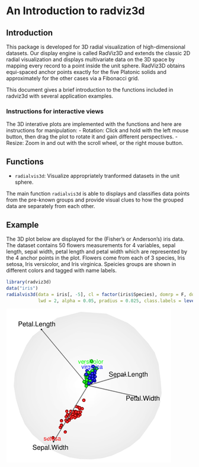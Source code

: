 An Introduction to radviz3d
================

## Introduction

This package is developed for 3D radial visualization of
high-dimensional datasets. Our display engine is called RadViz3D and
extends the classic 2D radial visualization and displays multivariate
data on the 3D space by mapping every record to a point inside the unit
sphere. RadViz3D obtains equi-spaced anchor points exactly for the five
Platonic solids and approximately for the other cases via a Fibonacci
grid.
<!-- We also propose a Max-Ratio Projection (MRP) method that utilizes the group information in high dimensions to provide distinctive lower-dimensional projections that are then displayed using Radviz3D. Our methodology is extended to datasets with discrete and mixed features where a generalized distributional -->
<!-- transform (GDT) is used in conjuction with copula models before applying -->
<!-- MRP and RadViz3D visualization. -->

This document gives a brief introduction to the functions included in
radviz3d with several application examples.

### Instructions for interactive views

The 3D interative plots are implemented with the functions and here are
instructions for manipulation: - Rotation: Click and hold with the left
mouse button, then drag the plot to rotate it and gain different
perspectives. - Resize: Zoom in and out with the scroll wheel, or the
right mouse button.

## Functions

<!-- radviz3d contains 3 functions: -->
<!-- - `Gtrans`: Transform discrete or mixture of discrete and continuous datasets to continuous datasets with marginal normal(0,1). -->
<!-- - `mrp`: Project high-dimensional datasets to lower dimention with max-ratio projection. -->

-   `radialvis3d`: Visualize appropriately tranformed datasets in the
    unit sphere.

The main function `radialvis3d` is able to displays and classifies data
points from the pre-known groups and provide visual clues to how the
grouped data are separately from each other.

## Example

<!-- We illustrate the usage of `radialvis3d` on datasets with small (< 10) and large dimensions and with continuous or discrete features. The interactive 3D plot are produced from `rgl` and can be rotated manually to get better perspectives on `rgl`-supported devices. -->
<!-- ### Displaying original datasets -->
<!-- For small datasets with continuous values, function `radialvis3d` can be applied directly with options **domrp = F** and **doGtrans = F**.  -->

The 3D plot below are displayed for the (Fisher’s or Anderson’s) iris
data. The dataset contains 50 flowers measurements for 4 variables,
sepal length, sepal width, petal length and petal width which are
represented by the 4 anchor points in the plot. Flowers come from each
of 3 species, Iris setosa, Iris versicolor, and Iris virginica. Speicies
groups are shown in different colors and tagged with name labels.

``` r
library(radviz3d)
data("iris")
radialvis3d(data = iris[, -5], cl = factor(iris$Species), domrp = F, doGtrans = F, 
            lwd = 2, alpha = 0.05, pradius = 0.025, class.labels = levels(iris$Species))
```

![RadViz3D for Iris data](man/figure/README/iris.png)

<!-- ### Display reduced datasets  -->
<!-- For large datasets with continuous values, we use function `radialvis3d` with options **doGtrans = F** and **domrp = T** along with the number of principal components $k$ specified by **npc = k**. The plot for a wine dataset are shown below. The dataset (reference link: \url{https://rdrr.io/cran/rattle.data/man/wine.html}) contains 178 samples of three types of wines grown in a specific area of Italy. 13 chemical analyses were recorded for each sample. -->
<!-- ```{r include=FALSE} -->
<!-- wine = read.table(file = "~/Desktop/wine.dat", sep=",", -->
<!--                   header=F, col.names = c("cultivar","Ahl","Malic","Ash", "Alk","Mgm", -->
<!--                                           "pnls","Flvds","Nonfp","Pthyns", -->
<!--                                           "Color","Hue","ODdil","Prol"))  -->
<!-- wine$cultivar = as.factor(wine$cultivar) -->
<!-- class = wine$cultivar -->
<!-- class <- as.factor(class) -->
<!-- sn <- as.matrix(wine[,-1]) -->
<!-- wine <- data.frame(sn,class) -->
<!-- ``` -->
<!-- ```{r} -->
<!-- radialvis3d(data = wine[, -14], cl = factor(wine[,14]), domrp = T, npc = 4, doGtrans = F,  -->
<!--             lwd = 2, alpha = 0.05, pradius = 0.025, class.labels = levels(wine[,14])) -->
<!-- ``` -->
<!-- ```{r echo=FALSE} -->
<!-- # rgl::rgl.viewpoint(zoom = 0.6) -->
<!-- # rgl::rglwidget() -->
<!-- ``` -->
<!-- ![RadViz3D for wine data](man/figure/README/wine.png) -->
<!-- ### Display transformed datasets  -->
<!-- Datasets with discrete values can be transformed using options **doGtrans = T**. (Currently, GDT is not applicable to categorical variables). Here we present an example for an Indic scripts dataset (reference link: \url{https://sites.google.com/site/skmdobaidullah/dataset-code}) which is on 116 different features from handwritten scripts of 11 Indic languages. A subset of 5 languages is chosen from 4 regions, namely Bangla (from the east), Gurmukhi (north), Gujarati (west), and Kannada and Malayalam (languages from the neighboring southern states of Karnataka and Kerala) and a sixth language (Urdu, with a distinct Persian script). Some of the features contains discrete values so the dataset is essentially of mixed attributes. We apply `radialvis3d` with GDT and MRP (**npc = 6**) to display for distinctiveness of samples from each languages. -->
<!-- ```{r include=FALSE} -->
<!-- load("~/Desktop/indic.rda")  -->
<!-- ``` -->
<!-- ```{r} -->
<!-- radialvis3d(data = script[,-117], cl = class, domrp = T, npc = 6, doGtrans = T,  -->
<!--             lwd = 2, alpha = 0.05, pradius = 0.025, class.labels = levels(class)) -->
<!-- ``` -->
<!-- ```{r echo=FALSE} -->
<!-- # rgl::rgl.viewpoint(zoom = 0.4) -->
<!-- # rgl::rglwidget() -->
<!-- ``` -->
<!-- ![RadViz3D for Indic scripts data](man/figure/README/script.png) -->
